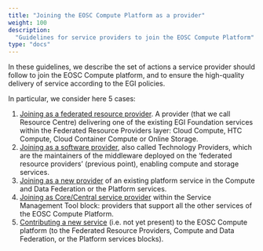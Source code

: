 ```yaml
---
title: "Joining the EOSC Compute Platform as a provider"
weight: 100
description:
  "Guidelines for service providers to join the EOSC Compute Platform"
type: "docs"
---
```


In these guidelines, we describe the set of actions a service provider should
follow to join the EOSC Compute platform, and to ensure the high-quality
delivery of service according to the EGI policies.

In particular, we consider here 5 cases:

<!-- markdownlint-disable no-inline-html -->

1. [Joining as a federated resource provider](../joining-eosc/federated-rp/).
   A provider (that we call Resource
   Centre) delivering one of the existing EGI Foundation services within the
   Federated Resource Providers layer: Cloud Compute, HTC Compute, Cloud
   Container Compute or Online Storage.
2. [Joining as a software provider](../joining-eosc/technology-provider/),
   also called Technology Providers, which are
   the maintainers of the middleware deployed on the ‘federated resource
   providers’ (previous point), enabling compute and storage services.
3. [Joining as a new provider](../joining-eosc/new-provider/)
   of an existing platform service in the Compute and Data Federation or the
   Platform services.
4. [Joining as Core/Central service provider](../joining-eosc/core-services/)
   within the Service Management Tool block: providers that support all the
   other services of the EOSC Compute Platform.
5. [Contributing a new service](../joining-eosc/new-services/) (i.e. not yet present) to the EOSC Compute
   platform (to the Federated Resource Providers, Compute and Data Federation,
   or the Platform services blocks).

<!-- markdownlint-disable no-inline-html -->
